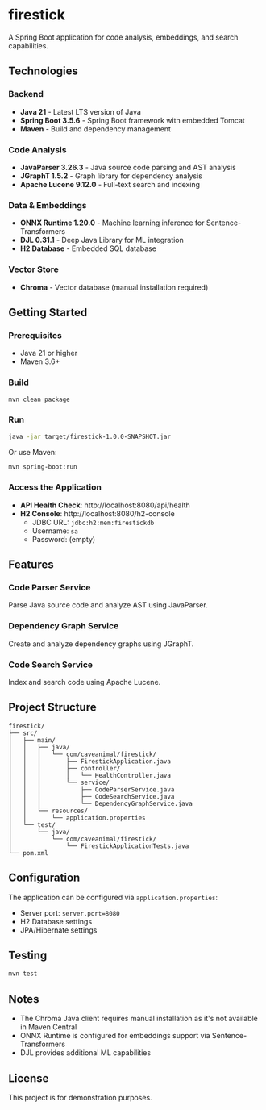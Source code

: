 # firestick

A Spring Boot application for code analysis, embeddings, and search capabilities.

## Technologies

### Backend
- **Java 21** - Latest LTS version of Java
- **Spring Boot 3.5.6** - Spring Boot framework with embedded Tomcat
- **Maven** - Build and dependency management

### Code Analysis
- **JavaParser 3.26.3** - Java source code parsing and AST analysis
- **JGraphT 1.5.2** - Graph library for dependency analysis
- **Apache Lucene 9.12.0** - Full-text search and indexing

### Data & Embeddings
- **ONNX Runtime 1.20.0** - Machine learning inference for Sentence-Transformers
- **DJL 0.31.1** - Deep Java Library for ML integration
- **H2 Database** - Embedded SQL database

### Vector Store
- **Chroma** - Vector database (manual installation required)

## Getting Started

### Prerequisites
- Java 21 or higher
- Maven 3.6+

### Build

```bash
mvn clean package
```

### Run

```bash
java -jar target/firestick-1.0.0-SNAPSHOT.jar
```

Or use Maven:

```bash
mvn spring-boot:run
```

### Access the Application

- **API Health Check**: http://localhost:8080/api/health
- **H2 Console**: http://localhost:8080/h2-console
  - JDBC URL: `jdbc:h2:mem:firestickdb`
  - Username: `sa`
  - Password: (empty)

## Features

### Code Parser Service
Parse Java source code and analyze AST using JavaParser.

### Dependency Graph Service
Create and analyze dependency graphs using JGraphT.

### Code Search Service
Index and search code using Apache Lucene.

## Project Structure

```
firestick/
├── src/
│   ├── main/
│   │   ├── java/
│   │   │   └── com/caveanimal/firestick/
│   │   │       ├── FirestickApplication.java
│   │   │       ├── controller/
│   │   │       │   └── HealthController.java
│   │   │       └── service/
│   │   │           ├── CodeParserService.java
│   │   │           ├── CodeSearchService.java
│   │   │           └── DependencyGraphService.java
│   │   └── resources/
│   │       └── application.properties
│   └── test/
│       └── java/
│           └── com/caveanimal/firestick/
│               └── FirestickApplicationTests.java
└── pom.xml
```

## Configuration

The application can be configured via `application.properties`:

- Server port: `server.port=8080`
- H2 Database settings
- JPA/Hibernate settings

## Testing

```bash
mvn test
```

## Notes

- The Chroma Java client requires manual installation as it's not available in Maven Central
- ONNX Runtime is configured for embeddings support via Sentence-Transformers
- DJL provides additional ML capabilities

## License

This project is for demonstration purposes.
